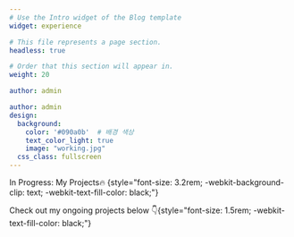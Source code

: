 ```yaml
---
# Use the Intro widget of the Blog template
widget: experience

# This file represents a page section.
headless: true

# Order that this section will appear in.
weight: 20

author: admin

author: admin
design:
  background:
    color: '#090a0b'  # 배경 색상
    text_color_light: true
    image: "working.jpg"
  css_class: fullscreen
---
```


In Progress: My Projects🔥
{style="font-size: 3.2rem; -webkit-background-clip: text; -webkit-text-fill-color: black;"}

Check out my ongoing projects below 👇{style="font-size: 1.5rem; -webkit-text-fill-color: black;"}
